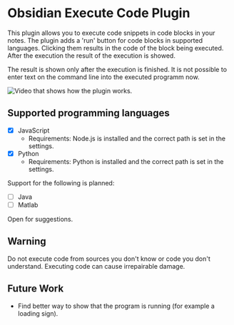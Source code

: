 # Obsidian Execute Code Plugin

This plugin allows you to execute code snippets in code blocks in your notes. The plugin adds a 'run' button for code blocks in supported languages. Clicking them results in the code of the block being executed. After the execution the result of the execution is showed. 

The result is shown only after the execution is finished. It is not possible to enter text on the command line into the executed programm now.

![Video that shows how the plugin works.](https://github.com/twibiral/obsidian-execute-code/blob/master/execute_code_example.gif?raw=true)

## Supported programming languages

- [x] JavaScript 
    - Requirements: Node.js is installed and the correct path is set in the settings.
- [x] Python     
	- Requirements: Python is installed and the correct path is set in the settings.


Support for the following is planned:
- [ ] Java
- [ ] Matlab

Open for suggestions.

## Warning
Do not execute code from sources you don't know or code you don't understand. Executing code can cause irrepairable damage.

## Future Work
- Find better way to show that the program is running (for example a loading sign).
